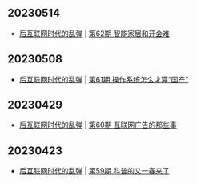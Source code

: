 ## 20230514
- [后互联网时代的乱弹](https://pie.wetime.com/) | [第62期 智能家居和开会难](https://hosting.wavpub.cn/pie/ep62/)

## 20230508
- [后互联网时代的乱弹](https://pie.wetime.com/) | [第61期 操作系统怎么才算“国产”](https://hosting.wavpub.cn/pie/ep61/)

## 20230429
- [后互联网时代的乱弹](https://pie.wetime.com/) | [第60期 互联网广告的那些事](https://hosting.wavpub.cn/pie/ep60/)

## 20230423
- [后互联网时代的乱弹](https://pie.wetime.com/) | [第59期 科普的又一春来了](https://hosting.wavpub.cn/pie/ep59/)

